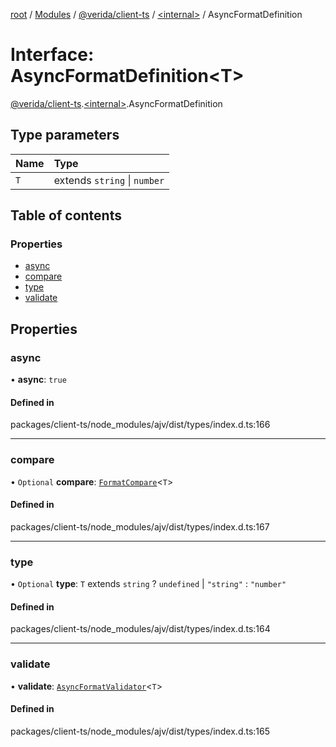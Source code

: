 [root](../README.md) / [Modules](../modules.md) / [@verida/client-ts](../modules/verida_client_ts.md) / [<internal\>](../modules/verida_client_ts._internal_.md) / AsyncFormatDefinition

# Interface: AsyncFormatDefinition<T\>

[@verida/client-ts](../modules/verida_client_ts.md).[<internal\>](../modules/verida_client_ts._internal_.md).AsyncFormatDefinition

## Type parameters

| Name | Type |
| :------ | :------ |
| `T` | extends `string` \| `number` |

## Table of contents

### Properties

- [async](verida_client_ts._internal_.AsyncFormatDefinition.md#async)
- [compare](verida_client_ts._internal_.AsyncFormatDefinition.md#compare)
- [type](verida_client_ts._internal_.AsyncFormatDefinition.md#type)
- [validate](verida_client_ts._internal_.AsyncFormatDefinition.md#validate)

## Properties

### async

• **async**: ``true``

#### Defined in

packages/client-ts/node_modules/ajv/dist/types/index.d.ts:166

___

### compare

• `Optional` **compare**: [`FormatCompare`](../modules/verida_client_ts._internal_.md#formatcompare)<`T`\>

#### Defined in

packages/client-ts/node_modules/ajv/dist/types/index.d.ts:167

___

### type

• `Optional` **type**: `T` extends `string` ? `undefined` \| ``"string"`` : ``"number"``

#### Defined in

packages/client-ts/node_modules/ajv/dist/types/index.d.ts:164

___

### validate

• **validate**: [`AsyncFormatValidator`](../modules/verida_client_ts._internal_.md#asyncformatvalidator)<`T`\>

#### Defined in

packages/client-ts/node_modules/ajv/dist/types/index.d.ts:165

